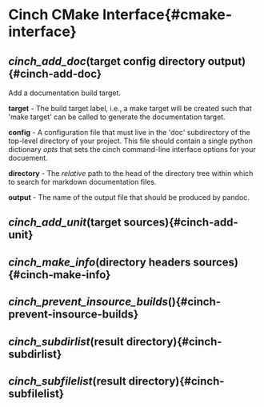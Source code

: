 <!-- CINCHDOC DOCUMENT(User Guide) CHAPTER(Interface) -->

# Cinch CMake Interface{#cmake-interface}

## *cinch\_add\_doc*(target config directory output){#cinch-add-doc}

Add a documentation build target.

**target** - The build target label, i.e., a make target will be created
such that 'make target' can be called to generate the documentation target.

**config** - A configuration file that must live in the 'doc' subdirectory
of the top-level directory of your project.  This file should contain a
single python dictionary *opts* that sets the cinch command-line
interface options for your docuement.

**directory** - The *relative* path to the head of the
directory tree within which to search for markdown documentation files.

**output** - The name of the output file that should be produced by pandoc.

## *cinch\_add\_unit*(target sources){#cinch-add-unit}

## *cinch\_make\_info*(directory headers sources){#cinch-make-info}

## *cinch\_prevent\_insource\_builds*(){#cinch-prevent-insource-builds}

## *cinch\_subdirlist*(result directory){#cinch-subdirlist}

## *cinch\_subfilelist*(result directory){#cinch-subfilelist}
